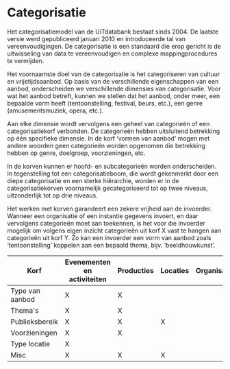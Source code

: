 ---
---

# Categorisatie

Het categorisatiemodel van de UiTdatabank bestaat sinds 2004. De laatste versie werd gepubliceerd januari 2010 en introduceerde tal van vereenvoudigingen. De categorisatie is een standaard die erop gericht is de uitwisseling van data te vereenvoudigen en complexe mappingprocedures te vermijden.

Het voornaamste doel van de categorisatie is het categoriseren van cultuur en vrijetijdsaanbod. Op basis van de verschillende eigenschappen van een aanbod, onderscheiden we verschillende dimensies van categorisatie. Voor wat het aanbod betreft, kunnen we stellen dat het aanbod, onder meer, een bepaalde vorm heeft (tentoonstelling, festival, beurs, etc.), een genre (amusementsmuziek, opera, etc.).

Aan elke dimensie wordt vervolgens een geheel van categorieën of een categorisatiekorf verbonden. De categorieën hebben uitsluitend betrekking op één specifieke dimensie. In de korf ‘vormen van aanbod’ mogen met andere woorden geen categorieën worden opgenomen die betrekking hebben op genre, doelgroep, voorzieningen, etc.

In de korven kunnen er hoofd- en subcategorieën worden onderscheiden. In tegenstelling tot een categorisatieboom, die wordt gekenmerkt door een diepe categorisatie en een sterke hiërarchie, worden er in de categorisatiekorven voornamelijk gecategoriseerd tot op twee niveaus, uitzonderlijk tot op drie niveaus.

Het werken met korven garandeert een zekere vrijheid aan de invoerder. Wanneer een organisatie of een instantie gegevens invoert, en daar vervolgens categorieën moet aan toekennen, is het voor die invoerder mogelijk om volgens eigen inzicht categorieën uit korf X vast te hangen aan categorieën uit korf Y. Zo kan een invoerder een vorm van aanbod zoals ‘tentoonstelling’ koppelen aan een bepaald thema, bijv. ‘beeldhouwkunst’.

| Korf | Evenementen en activiteiten | Producties | Locaties | Organisaties |
| --- | --- | --- | --- | --- |
| Type van aanbod | X | X |||
| Thema's | X | X |||
| Publieksbereik | X | X | X ||
| Voorzieningen | X | X |||
| Type locatie | X ||||
| Misc | X | X | X |||
